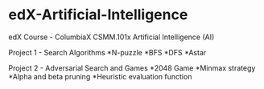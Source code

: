 # edX-Artificial-Intelligence
edX Course - ColumbiaX CSMM.101x Artificial Intelligence (AI)

Project 1 - Search Algorithms
            *N-puzzle
            *BFS
            *DFS
            *Astar
            
Project 2 - Adversarial Search and Games
            *2048 Game
            *Minmax strategy
            *Alpha and beta pruning
            *Heuristic evaluation function
